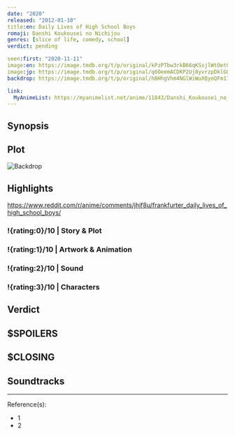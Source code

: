 ```yaml
---
date: "2020"
released: "2012-01-10"
title:en: Daily Lives of High School Boys
romaji: Danshi Koukousei no Nichijou
genres: [slice of life, comedy, school]
verdict: pending

seen:first: "2020-11-11"
image:en: https://image.tmdb.org/t/p/original/kPzPTbw3rkB66qKSsjlWtOetQWc.jpg
image:jp: https://image.tmdb.org/t/p/original/q6OeemACDKP2Uj8yvrzpDklGOnw.jpg
backdrop: https://image.tmdb.org/t/p/original/hBHhgVhm4NGlWiWuXQyoQFm17Pp.jpg

link:
  MyAnimeList: https://myanimelist.net/anime/11843/Danshi_Koukousei_no_Nichijou/
---
```



## Synopsis

## Plot

![Backdrop]()

## Highlights

<https://www.reddit.com/r/anime/comments/jhjf8u/frankfurter_daily_lives_of_high_school_boys/>

### !{rating:0}/10 | Story & Plot

### !{rating:1}/10 | Artwork & Animation

### !{rating:2}/10 | Sound

### !{rating:3}/10 | Characters

## Verdict

## $SPOILERS

## $CLOSING

## Soundtracks

***
Reference(s):

- 1
- 2
